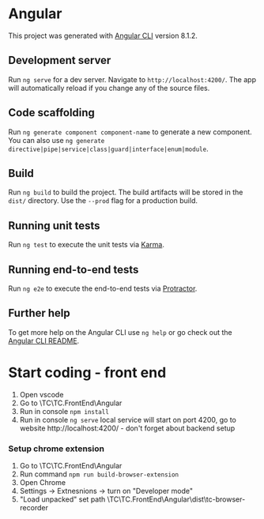 # Angular

This project was generated with [Angular CLI](https://github.com/angular/angular-cli) version 8.1.2.

## Development server

Run `ng serve` for a dev server. Navigate to `http://localhost:4200/`. The app will automatically reload if you change any of the source files.

## Code scaffolding

Run `ng generate component component-name` to generate a new component. You can also use `ng generate directive|pipe|service|class|guard|interface|enum|module`.

## Build

Run `ng build` to build the project. The build artifacts will be stored in the `dist/` directory. Use the `--prod` flag for a production build.

## Running unit tests

Run `ng test` to execute the unit tests via [Karma](https://karma-runner.github.io).

## Running end-to-end tests

Run `ng e2e` to execute the end-to-end tests via [Protractor](http://www.protractortest.org/).

## Further help

To get more help on the Angular CLI use `ng help` or go check out the [Angular CLI README](https://github.com/angular/angular-cli/blob/master/README.md).


# Start coding - front end
 1. Open vscode 
 2. Go to \TC\TC.FrontEnd\Angular
 4. Run in console `npm install`
 5. Run in console `ng serve` local service will start on port 4200, go to website http://localhost:4200/ - don't forget about backend setup 
 ### Setup chrome extension 
 1. Go to \TC\TC.FrontEnd\Angular
 2. Run command `npm run build-browser-extension`
 1. Open Chrome
 2. Settings -> Extnesnions -> turn on "Developer mode"
 3. "Load unpacked" set path \TC\TC.FrontEnd\Angular\dist\tc-browser-recorder
